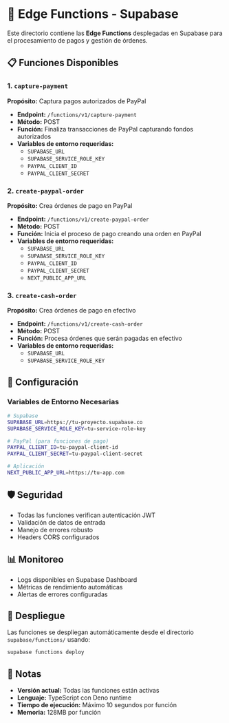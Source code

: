 # 🚀 Edge Functions - Supabase

Este directorio contiene las **Edge Functions** desplegadas en Supabase para el procesamiento de pagos y gestión de órdenes.

## 📋 Funciones Disponibles

### 1. `capture-payment`
**Propósito:** Captura pagos autorizados de PayPal
- **Endpoint:** `/functions/v1/capture-payment`
- **Método:** POST
- **Función:** Finaliza transacciones de PayPal capturando fondos autorizados
- **Variables de entorno requeridas:**
  - `SUPABASE_URL`
  - `SUPABASE_SERVICE_ROLE_KEY`
  - `PAYPAL_CLIENT_ID`
  - `PAYPAL_CLIENT_SECRET`

### 2. `create-paypal-order`
**Propósito:** Crea órdenes de pago en PayPal
- **Endpoint:** `/functions/v1/create-paypal-order`
- **Método:** POST
- **Función:** Inicia el proceso de pago creando una orden en PayPal
- **Variables de entorno requeridas:**
  - `SUPABASE_URL`
  - `SUPABASE_SERVICE_ROLE_KEY`
  - `PAYPAL_CLIENT_ID`
  - `PAYPAL_CLIENT_SECRET`
  - `NEXT_PUBLIC_APP_URL`

### 3. `create-cash-order`
**Propósito:** Crea órdenes de pago en efectivo
- **Endpoint:** `/functions/v1/create-cash-order`
- **Método:** POST
- **Función:** Procesa órdenes que serán pagadas en efectivo
- **Variables de entorno requeridas:**
  - `SUPABASE_URL`
  - `SUPABASE_SERVICE_ROLE_KEY`

## 🔧 Configuración

### Variables de Entorno Necesarias
```bash
# Supabase
SUPABASE_URL=https://tu-proyecto.supabase.co
SUPABASE_SERVICE_ROLE_KEY=tu-service-role-key

# PayPal (para funciones de pago)
PAYPAL_CLIENT_ID=tu-paypal-client-id
PAYPAL_CLIENT_SECRET=tu-paypal-client-secret

# Aplicación
NEXT_PUBLIC_APP_URL=https://tu-app.com
```

## 🛡️ Seguridad

- Todas las funciones verifican autenticación JWT
- Validación de datos de entrada
- Manejo de errores robusto
- Headers CORS configurados

## 📊 Monitoreo

- Logs disponibles en Supabase Dashboard
- Métricas de rendimiento automáticas
- Alertas de errores configuradas

## 🚀 Despliegue

Las funciones se despliegan automáticamente desde el directorio `supabase/functions/` usando:
```bash
supabase functions deploy
```

## 📝 Notas

- **Versión actual:** Todas las funciones están activas
- **Lenguaje:** TypeScript con Deno runtime
- **Tiempo de ejecución:** Máximo 10 segundos por función
- **Memoria:** 128MB por función 